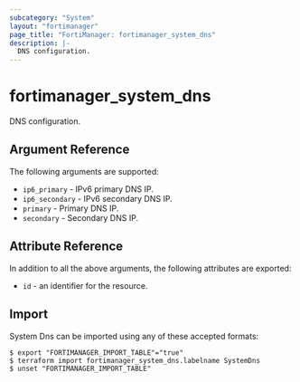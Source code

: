 ```yaml
---
subcategory: "System"
layout: "fortimanager"
page_title: "FortiManager: fortimanager_system_dns"
description: |-
  DNS configuration.
---
```


# fortimanager_system_dns
DNS configuration.

## Argument Reference


The following arguments are supported:


* `ip6_primary` - IPv6 primary DNS IP.
* `ip6_secondary` - IPv6 secondary DNS IP.
* `primary` - Primary DNS IP.
* `secondary` - Secondary DNS IP.


## Attribute Reference

In addition to all the above arguments, the following attributes are exported:
* `id` - an identifier for the resource.

## Import

System Dns can be imported using any of these accepted formats:
```
$ export "FORTIMANAGER_IMPORT_TABLE"="true"
$ terraform import fortimanager_system_dns.labelname SystemDns
$ unset "FORTIMANAGER_IMPORT_TABLE"
```

